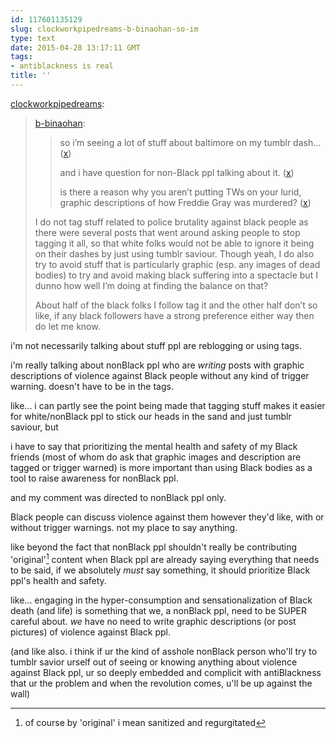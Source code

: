 ```yaml
---
id: 117601135129
slug: clockworkpipedreams-b-binaohan-so-im
type: text
date: 2015-04-28 13:17:11 GMT
tags:
- antiblackness is real
title: ''
---
```

<p><a href="http://clockworkpipedreams.tumblr.com/post/117599425670/b-binaohan-so-im-seeing-a-lot-of-stuff-about" class="tumblr_blog">clockworkpipedreams</a>:</p>

<blockquote><p><a href="http://xd.binaohan.org/post/117597982724/is-there-a-reason-why-you-arent-putting-tws-on" class="tumblr_blog">b-binaohan</a>:</p>

<blockquote><p>

so i’m seeing a lot of stuff about baltimore on my tumblr dash… (<a href="http://twitter.com/b_binaohan/status/593023183529385984">x</a>)

and i have question for non-Black ppl talking about it. (<a href="http://twitter.com/b_binaohan/status/593023245504352257">x</a>)



is there a reason why you aren’t putting TWs on your lurid, graphic descriptions of how Freddie Gray was murdered? (<a href="http://twitter.com/b_binaohan/status/593023403294105600">x</a>)</p></blockquote>

<p>I do not tag stuff related to police brutality against black people as there were several posts that went around asking people to stop tagging it all, so that white folks would not be able to ignore it being on their dashes by just using tumblr saviour. Though yeah, I do also try to avoid stuff that is particularly graphic (esp. any images of dead bodies) to try and avoid making black suffering into a spectacle but I dunno how well I’m doing at finding the balance on that?</p><p>About half of the black folks I follow tag it and the other half don’t so like, if any black followers have a strong preference either way then do let me know.</p></blockquote>

i'm not necessarily talking about stuff ppl are reblogging or using tags.

i'm really talking about nonBlack ppl who are _writing_ posts with graphic descriptions of violence against Black people without any kind of trigger warning. doesn't have to be in the tags. 

like... i can partly see the point being made that tagging stuff makes it easier for white/nonBlack ppl to stick our heads in the sand and just tumblr saviour, but

i have to say that prioritizing the mental health and safety of my Black friends (most of whom do ask that graphic images and description are tagged or trigger warned) is more important than using Black bodies as a tool to raise awareness for nonBlack ppl. 

and my comment was directed to nonBlack ppl only. 

Black people can discuss violence against them however they'd like, with or without trigger warnings. not my place to say anything.

like beyond the fact that nonBlack ppl shouldn't really be contributing 'original'[^1] content when Black ppl are already saying everything that needs to be said, if we absolutely _must_ say something, it should prioritize Black ppl's health and safety. 

like... engaging in the hyper-consumption and sensationalization of Black death (and life) is something that we, a nonBlack ppl, need to be SUPER careful about. _we_ have no need to write graphic descriptions (or post pictures) of violence against Black ppl. 

(and like also. i think if ur the kind of asshole nonBlack person who'll try to tumblr savior urself out of seeing or knowing anything about violence against Black ppl, ur so deeply embedded and complicit with antiBlackness that ur the problem and when the revolution comes, u'll be up against the wall)

[^1]: of course by 'original' i mean sanitized and regurgitated